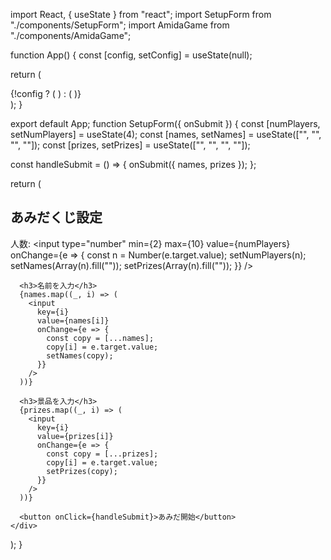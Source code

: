 import React, { useState } from "react";
import SetupForm from "./components/SetupForm";
import AmidaGame from "./components/AmidaGame";

function App() {
  const [config, setConfig] = useState(null);

  return (
    <div className="p-6">
      {!config ? (
        <SetupForm onSubmit={setConfig} />
      ) : (
        <AmidaGame config={config} />
      )}
    </div>
  );
}

export default App;
function SetupForm({ onSubmit }) {
  const [numPlayers, setNumPlayers] = useState(4);
  const [names, setNames] = useState(["", "", "", ""]);
  const [prizes, setPrizes] = useState(["", "", "", ""]);

  const handleSubmit = () => {
    onSubmit({ names, prizes });
  };

  return (
    <div>
      <h2>あみだくじ設定</h2>
      <label>人数: </label>
      <input type="number" min={2} max={10} value={numPlayers} onChange={e => {
        const n = Number(e.target.value);
        setNumPlayers(n);
        setNames(Array(n).fill(""));
        setPrizes(Array(n).fill(""));
      }} />

      <h3>名前を入力</h3>
      {names.map((_, i) => (
        <input
          key={i}
          value={names[i]}
          onChange={e => {
            const copy = [...names];
            copy[i] = e.target.value;
            setNames(copy);
          }}
        />
      ))}

      <h3>景品を入力</h3>
      {prizes.map((_, i) => (
        <input
          key={i}
          value={prizes[i]}
          onChange={e => {
            const copy = [...prizes];
            copy[i] = e.target.value;
            setPrizes(copy);
          }}
        />
      ))}

      <button onClick={handleSubmit}>あみだ開始</button>
    </div>
  );
}
